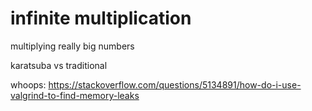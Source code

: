 # infinite multiplication

multiplying really big numbers

karatsuba vs traditional

whoops: https://stackoverflow.com/questions/5134891/how-do-i-use-valgrind-to-find-memory-leaks


